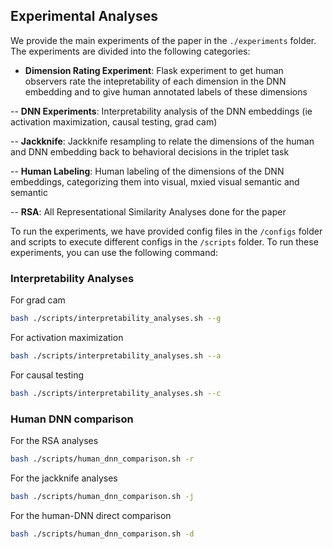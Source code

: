 ## Experimental Analyses

We provide the main experiments of the paper in the `./experiments` folder. The experiments are divided into the following categories:

- **Dimension Rating Experiment**: Flask experiment to get human observers rate the intepretability of each dimension in the DNN embedding and to give human annotated labels of these dimensions

-- **DNN Experiments**: Interpretability analysis of the DNN embeddings (ie activation maximization, causal testing, grad cam)

-- **Jackknife**: Jackknife resampling to relate the dimensions of the human and DNN embedding back to behavioral decisions in the triplet task

-- **Human Labeling**: Human labeling of the dimensions of the DNN embeddings, categorizing them into visual, mxied visual semantic and semantic

-- **RSA**: All Representational Similarity Analyses done for the paper

To run the experiments, we have provided config files in the `/configs` folder and scripts to execute different configs in the `/scripts` folder. To run these experiments, you can use the following command:

### Interpretability Analyses


For grad cam
```bash
bash ./scripts/interpretability_analyses.sh --g
```

For activation maximization

```bash
bash ./scripts/interpretability_analyses.sh --a
```

For causal testing

```bash
bash ./scripts/interpretability_analyses.sh --c
```

### Human DNN comparison

For the RSA analyses
```bash
bash ./scripts/human_dnn_comparison.sh -r
```

For the jackknife analyses
```bash
bash ./scripts/human_dnn_comparison.sh -j
```

For the human-DNN direct comparison
```bash
bash ./scripts/human_dnn_comparison.sh -d
```















